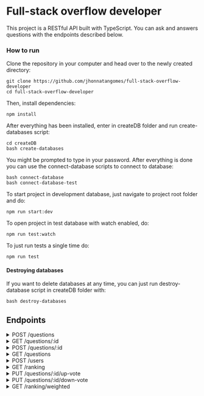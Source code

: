 # Full-stack overflow developer

This project is a RESTful API built with TypeScript. You can ask and answers questions with the endpoints described below.

### How to run

Clone the repository in your computer and head over to the newly created directory:

    git clone https://github.com/jhonnatangomes/full-stack-overflow-developer
    cd full-stack-overflow-developer

Then, install dependencies:

    npm install

After everything has been installed, enter in createDB folder and run create-databases script:

    cd createDB
    bash create-databases

You might be prompted to type in your password. After everything is done you can use the connect-database scripts to connect to database:

    bash connect-database
    bash connect-database-test

To start project in development database, just navigate to project root folder and do:

    npm run start:dev

To open project in test database with watch enabled, do:

    npm run test:watch

To just run tests a single time do:

    npm run test

#### Destroying databases

If you want to delete databases at any time, you can just run destroy-database script in createDB folder with:

    bash destroy-databases

## Endpoints

<details>
<summary>POST /questions</summary>
Adds a new question. Expects body in format

    {
        "question": "Whats the best place on earth?",
        "student": "Jhonn",
        "class": "T3",
        "tags": "life, existence, earth"
    }

Returns the id of the added question

    {
        "id": 12
    }

</details>

<details>
<summary>GET /questions/:id</summary>
Returns the asked question. If the question is unanswered, it will respond in the format

    {
        "question": "Whats the best place on earth?",
        "student": "Jhonn",
        "class": "T3",
        "tags": "life, existence, earth",
        "answered": false,
        "submittedAt": "2021-12-13 11:36"
    }

If question is answered, it will respond in the format

    {
        "question": "Whats the best place on earth?",
        "student": "Jhonn",
        "class": "T3",
        "tags": "life, existence, earth",
        "answered": true,
        "submittedAt": "2021-12-13 11:36",
        "answeredAt": "2021-12-14 18:34",
        "answeredBy": "Gomium",
        "answer": "It certainly is Brazil"
    }

</details>

<details>
<summary>POST /questions/:id</summary>
Answers the question with the specified id. This route expects a Bearer token as a header to identify who's answering the question. Expects body in format

    {
        "answer": "It certainly is Brazil"
    }

</details>

<details>
<summary>GET /questions</summary>
Returns an array containing all unanswered questions ordered by id

    [
        {
            "id": 12
            "question": "Whats the best place on earth?",
            "student": "Jhonn",
            "class": "T3",
            "submittedAt": "2021-12-13 11:36"
        },
        ...
    ]

</details>

<details>
<summary>POST /users</summary>
Registers a new user. Expects body in format

    {
        "name": "Gomium",
        "class": "T100"
    }

It will respond with a token associated with that user, that can be used to answer questions

    {
        "token": "10c605de-7781-4445-92fb-27761ca0e4fc"
    }

</details>

<details>
<summary>GET /ranking</summary>
Returns the top 10 people that answered the most amount of questions and the amount they answered

    [
        {
    	    "name": "Gomium",
    	    "answers": 175
        },
        {
    	    "name": "Jhonn",
    	    "answers": 132
        }
    ]

</details>

<details>
<summary>PUT /questions/:id/up-vote</summary>
Increases a question score by 1. All questions are posted with an initial score of 1.
</details>

<details>
<summary>PUT /questions/:id/down-vote</summary>
Decreases a question score by 1.
</details>

<details>
<summary>GET /ranking/weighted</summary>
Returns the top 10 people ranked by the attribute points. This is the sum of all the scores of the answered questions by each person.

    [
        {
    	    "name": "Jhonn",
    	    "answers": 132,
            "points": 210
        },
        {
    	    "name": "Gomium",
    	    "answers": 175,
            "points": 195
        }
    ]

</details>
